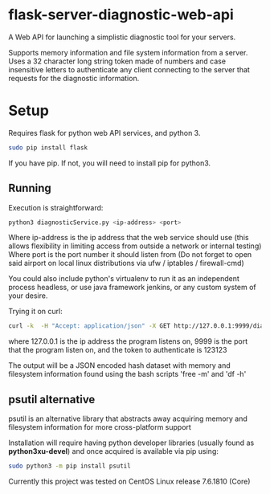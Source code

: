 # flask-server-diagnostic-web-api

A Web API for launching a simplistic diagnostic tool for your servers.

Supports memory information and file system information from a server.
Uses a 32 character long string token made of numbers and case insensitive letters to authenticate any client connecting to the server that requests for the diagnostic information.

Setup
======
Requires flask for python web API services, and python 3.

```bash
sudo pip install flask
```

If you have pip. If not, you will need to install pip for python3.

Running
------
Execution is straightforward:

```bash
python3 diagnosticService.py <ip-address> <port>
```

Where ip-address is the ip address that the web service should use (this allows flexibility in limiting access from outside a network or internal testing)
Where port is the port number it should listen from (Do not forget to open said airport on local linux distributions via ufw / iptables / firewall-cmd)

You could also include python's virtualenv to run it as an independent process headless, or use java framework jenkins, or any custom system of your desire.

Trying it on curl:

```bash
curl -k  -H "Accept: application/json" -X GET http://127.0.0.1:9999/diagnostics?token=123123
```

where 127.0.0.1 is the ip address the program listens on, 9999 is the port that the program listen on, and the token to authenticate is 123123

The output will be a JSON encoded hash dataset with memory and filesystem information found using the bash scripts 'free -m' and 'df -h'

psutil alternative
------
psutil is an alternative library that abstracts away acquiring memory and filesystem information for more cross-platform support

Installation will require having python developer libraries (usually found as **python3xu-devel**) and once acquired is available via pip using:

```bash
sudo python3 -m pip install psutil
```

Currently this project was tested on CentOS Linux release 7.6.1810 (Core)

